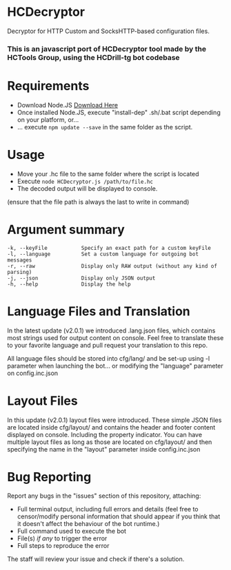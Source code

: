 # HCDecryptor
Decryptor for HTTP Custom and SocksHTTP-based configuration files.
### This is an javascript port of HCDecryptor tool made by the HCTools Group, using the HCDrill-tg bot codebase

# Requirements
- Download Node.JS [Download Here](https://nodejs.org/en/download/ "Node.JS Download")
- Once installed Node.JS, execute "install-dep" .sh/.bat script depending on your platform, or...
- ... execute `npm update --save` in the same folder as the script.

# Usage
- Move your .hc file to the same folder where the script is located
- Execute `node HCDecryptor.js /path/to/file.hc`
- The decoded output will be displayed to console.

(ensure that the file path is always the last to write in command)

# Argument summary

```
-k, --keyFile           Specify an exact path for a custom keyFile
-l, --language          Set a custom language for outgoing bot messages
-r, --raw               Display only RAW output (without any kind of parsing)
-j, --json              Display only JSON output
-h, --help              Display the help
```

# Language Files and Translation
In the latest update (v2.0.1) we introduced .lang.json files, which contains most strings used for output content on console. Feel free to translate these to your favorite language and pull request your translation to this repo.

All language files should be stored into cfg/lang/ and be set-up using -l parameter when launching the bot... or modifying the "language" parameter on config.inc.json

# Layout Files
In this update (v2.0.1) layout files were introduced. These simple JSON files are located inside cfg/layout/ and contains the header and footer content displayed on console. Including the property indicator. You can have multiple layout files as long as those are located on cfg/layout/ and then specifying the name in the "layout" parameter inside config.inc.json

# Bug Reporting
Report any bugs in the "issues" section of this repository, attaching:
- Full terminal output, including full errors and details (feel free to censor/modify personal information that should appear if you think that it doesn't affect the behaviour of the bot runtime.)
- Full command used to execute the bot
- File(s) *if any* to trigger the error
- Full steps to reproduce the error

The staff will review your issue and check if there's a solution.